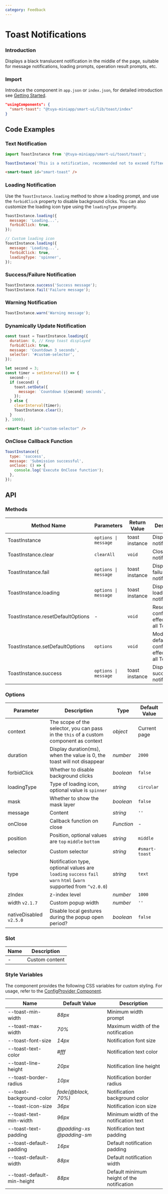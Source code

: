 ```yaml
---
category: Feedback
---
```


# Toast Notifications

### Introduction

Displays a black translucent notification in the middle of the page, suitable for message notifications, loading prompts, operation result prompts, etc.

### Import

Introduce the component in `app.json` or `index.json`, for detailed introduction see [Getting Started](/material/smartui?comId=help-getting-started&appType=miniapp).

```json
"usingComponents": {
  "smart-toast": "@tuya-miniapp/smart-ui/lib/toast/index"
}
```

## Code Examples

### Text Notification

```javascript
import ToastInstance from '@tuya-miniapp/smart-ui/toast/toast';

ToastInstance('This is a notification, recommended not to exceed fifteen characters~');
```

```html
<smart-toast id="smart-toast" />
```

### Loading Notification

Use the `ToastInstance.loading` method to show a loading prompt, and use the `forbidClick` property to disable background clicks. You can also customize the loading icon type using the `loadingType` property.

```javascript
ToastInstance.loading({
  message: 'Loading...',
  forbidClick: true,
});

// Custom loading icon
ToastInstance.loading({
  message: 'Loading...',
  forbidClick: true,
  loadingType: 'spinner',
});
```

### Success/Failure Notification

```javascript
ToastInstance.success('Success message');
ToastInstance.fail('Failure message');
```

### Warning Notification

```js
ToastInstance.warn('Warning message');
```

### Dynamically Update Notification

```javascript
const toast = ToastInstance.loading({
  duration: 0, // Keep toast displayed
  forbidClick: true,
  message: 'Countdown 3 seconds',
  selector: '#custom-selector',
});

let second = 3;
const timer = setInterval(() => {
  second--;
  if (second) {
    toast.setData({
      message: `Countdown ${second} seconds`,
    });
  } else {
    clearInterval(timer);
    ToastInstance.clear();
  }
}, 1000);
```

```html
<smart-toast id="custom-selector" />
```

### OnClose Callback Function

```javascript
ToastInstance({
  type: 'success',
  message: 'Submission successful',
  onClose: () => {
    console.log('Execute OnClose function');
  },
});
```

## API

### Methods

| Method Name    | Parameters   | Return Value     | Description   |
| ---------- | ------------ | ---------- | --------- |
| ToastInstance                     | `options \| message` | toast instance | Display notification                        |
| ToastInstance.clear               | `clearAll`           | `void`     | Close notification                        |
| ToastInstance.fail                | `options \| message` | toast instance | Display failure notification                    |
| ToastInstance.loading             | `options \| message` | toast instance | Display loading notification                    |
| ToastInstance.resetDefaultOptions | -                    | `void`     | Reset default configuration, effective for all Toasts |
| ToastInstance.setDefaultOptions   | `options`            | `void`     | Modify default configuration, effective for all Toasts |
| ToastInstance.success             | `options \| message` | toast instance | Display success notification                    |

### Options

| Parameter        | Description                                                                              | Type       | Default Value        |
| ----------- | --------------------------------------------------------------------------------- | ---------- | ------------- |
| context     | The scope of the selector, you can pass in the `this` of a custom component as context                            | _object_   | Current page      |
| duration    | Display duration(ms), when the value is 0, the toast will not disappear    | _number_   | `2000`        |
| forbidClick | Whether to disable background clicks            | _boolean_  | `false`       |
| loadingType | Type of loading icon, optional value is `spinner`       | _string_   | `circular`    |
| mask        | Whether to show the mask layer         | _boolean_  | `false`       |
| message     | Content                       | _string_   | `''`          |
| onClose     | Callback function on close            | _Function_ | -             |
| position    | Position, optional values are `top` `middle` `bottom`           | _string_   | `middle`      |
| selector    | Custom selector                | _string_   | `#smart-toast` |
| type        | Notification type, optional values are `loading` `success` `fail` `warn` `html` (`warn` supported from `^v2.0.0`) | _string_   | `text`        |
| zIndex      | z-index level                | _number_   | `1000`        |
| width `v2.1.7`     | Custom popup width                     | _number_   | `''`        |
| nativeDisabled `v2.5.0`     | Disable local gestures during the popup open period?       | _boolean_   | `false`        |

### Slot

| Name | Description       |
| ---- | ---------- |
| -    | Custom content |

### Style Variables

The component provides the following CSS variables for custom styling. For usage, refer to the [ConfigProvider Component](/material/smartui?comId=config-provider&appType=miniapp).

| Name                          | Default Value                                 | Description |
| ----------------------------- | -------------------------------------- | ---- |
| --toast-min-width | _88px_ | Minimum width prompt |
| --toast-max-width | _70%_ | Maximum width of the notification |
| --toast-font-size | _14px_ | Notification font size |
| --toast-text-color | _#fff_ | Notification text color |
| --toast-line-height | _20px_ | Notification line height |
| --toast-border-radius | _10px_ | Notification border radius |
| --toast-background-color | _fade(@black, 70%)_ | Notification background color |
| --toast-icon-size | _36px_ | Notification icon size |
| --toast-text-min-width | _96px_ | Minimum width of the notification text |
| --toast-text-padding | _@padding-xs @padding-sm_ | Notification text padding |
| --toast-default-padding | _16px_ | Default notification padding |
| --toast-default-width | _88px_ | Default notification width |
| --toast-default-min-height | _88px_ | Default minimum height of the notification |